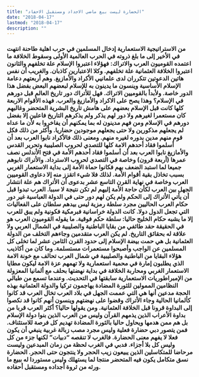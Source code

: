 ```yaml
---
title: "الحضارة ليست بيع ماضي الاجداد ومستقبل الاحفاد"
date: "2018-04-17"
lastmod: "2018-04-17"
description: ""
---
```

### من الاستراتيجية الاستعمارية إدخال المسلمين في حرب اهلية طاحنة انتهت في الأخير إلى ما بلغ ذروته في الحرب العالمية الأولى وسقوط الخلافة ما اعتمده القوميون العرب والاتراك: فهؤلاء اعتبروا الإسلام علة تخلفهم والثانون اعتبروا الخلافة العثمانية علة تخلفهم. وكلا الاعتبارين كاذبان. والغريب أن نفس هاتين الدعوتين تتكرران لدى علمانيي الأكراد والأمازيغ. وهم أربعتهم دعامة الإسلام الأساسية وينسون ما يدينون به للإسلام لبعضهم البعض بفضل هذا الدور خاصة. ولأبدأ بالقوميين الاتراك. فهل للأتراك دور تاريخ العالم قبل دورهم في الإسلام؟ وهذا يصح على الاكراد والأمازيغ والعرب. فهذه الأقوام الاربعة كلها كانت قبل الإسلام بعضهم على هامش تاريخ البشرية المتحضر وغالبهم كان مستعمرا لغيرهم ولا دور لهم يذكر ولم يذكرهم التاريخ فاعلين إلا بفضل دورهم في الإسلام ومن فهم مدينون له بما يمكنهم أن يفاخروا به لأن ما عداه لم يجعلهم مذكورين ولا حتى يجعلهم موجودين حضاريا. وأكثر من ذلك فكل قوم منهم مدين بدوره لغيره منهم. ومعنى ذلك فالأكراد نابوا العرب بعد أن أسلموا فقاد أحدهم الامة كلها للتصدي لحروب الصليبية وتحرير القدس والأمازيغ نابوا العرب بعد أن أسلموا فقاد أحدهم الأمة في فتح الأندلس نصف عمرها (أربعة قرون) وخاصة في التصدي لحروب الاسترداد. والأتراك نابوهم جميعا لما استبد الضعف بهم فكانوا حماة الأمة إلى بداية الاستعمار الغربي بسبب تخاذل بقية أقوام الأمة. لذلك فلا شيء اتقزز منه إلا دعاوى القوميين العرب وخاصة في نهاية القرن التاسع عشر بدعوى أن الأتراك هم علة انتشار الجهل بين العرب لكأن حاجة الأمة إليهم لم تكن نتيجة لا سببا. العرب تبدوا قبل أن يأتي الأتراك إلى الحكم ولم يكن لهم دور حتى في الدولة العباسية غير دور حكام العرب الحاليين مجرد سلطة رمزية ليس بيدهم سلطان على الفعاليات التي تجعل الدول دولا. كانت الدولة خراسانية فبرمكية فكونية ولم يبق للعرب إلا ما يشبه حكام الخليج حاليا: سلطة حكم فوقية. ما يقوله القوميون العرب هو في الحقيقة حقد طائفي من بقايا الباطنية والصليبية في الشمال العربي ولا علاقة له بحقائق التاريخ. لم يكن العرب متقدمين وجاءهم التخلف من الدولة العثمانية بل هي حمت بيضة الإسلام إلى حدود القرن الثامن عشر لما تخلى كل المسلمين عن الواجب وأصبحوا مستعمرات مستسلمة. وما كان من أكاذيب هؤلاء البقايا من الباطنية والصليبية في شمال العرب تحالف مع خونة الامة الذي يطلبون إمارة في محمية استعمارية ولا تهمهم عزة الامة ليكون مطايا الاستعمار الغربي ومحاربة الخلافة في بداية نهضتها بحلف مع ألمانيا المعزولة من الإمبراطوريات الاستعمارية سابقتها في التحديث. وعندما تسمع من طبالي النظامين الممولين للثورة المضادة يهاجمون تركيا والدولة العثمانية بهذه الحجة مدعين أنها هي التي عممت الجهل في بلاد العرب تخال العرب قد كانوا كألمانيا الحالية وجاء الأتراك وقضوا على نهضتهم وينسون أنهم كانوا قد نكصوا إلى البداوة قرونا قبل الخلافة العثمانية. ومن يقولها حاليا؟ أكثر العرب قربا من بداوة الأعراب الذين يذمهم القرآن وليس من العرب الذين بنوا دولة الإسلام بل هم ممن هدمها ويحاول حاليا بالثورة المضادة تهديم كل فرصة للاستئناف. فمن يتصور دبي حضارة فعلية وليس مجرد مصب زبالة غربية ينبغي أن يكون فعلا لا يفهم معنى الحضارة. فالغرب لا تنقصه “دبيات” لكنها جزء من كل وليس كل بلا أجزاء. فدبي في الغرب لحظة من زمان المبدعين وليست مرحاضا للمتكاسلين الذين يبيعون زيب الحجر ولا ينتجون حتى الحجر. الحضارة نسق متكامل يكون فيه المتحضر منتجا لما يستهلك وليس مستوردا له ببيع ما ورثه من ثروة أجداده ومستقبل أحفاده.

###